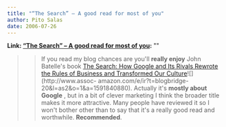 ```yaml
---
title: "“The Search” – A good read for most of you"
author: Pito Salas
date: 2006-07-26
---
```


**Link: [“The Search” – A good read for most of you](None):** ""


>>

>> If you read my blog chances are you'll **really enjoy** John Batelle's book
[The Search: How Google and Its Rivals Rewrote the Rules of Business and
Transformed Our
Culture](<http://www.amazon.com/exec/obidos/redirect?link_code=as2&path=ASIN/1591840880&tag=blogbridge-20&camp=1789&creative=9325>)![](http://www.assoc-
amazon.com/e/ir?t=blogbridge-20&l=as2&o=1&a=1591840880). Actually it's
**mostly about Google** , but in a bit of clever marketing I think the broader
title makes it more attractive. Many people have reviewed it so I won't bother
other than to say that it's a really good read and worthwhile.
**Recommended**.


